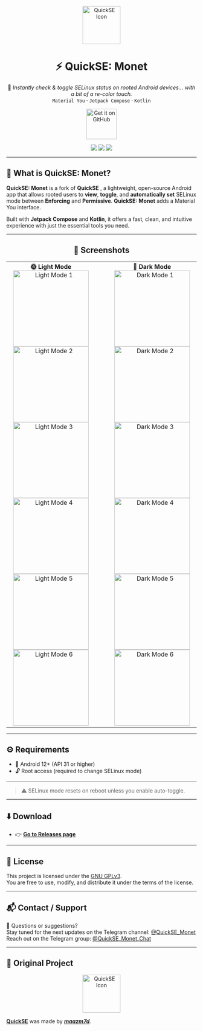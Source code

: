 <p align="center">
  <img src="assets/quickse_icon_material.png" alt="QuickSE Icon" width="100"/>
</p>

<h1 align="center">⚡ QuickSE: Monet</h1>

<p align="center">
  🔐 <i>Instantly check & toggle SELinux status on rooted Android devices... with a bit of a re-color touch.</i><br>
  <code>Material You</code> · <code>Jetpack Compose</code> · <code>Kotlin</code>
</p>

<p align="center">
  <a href="https://github.com/meafrenchdude/QuickSE-Monet/releases/latest/">
    <img src="https://raw.githubusercontent.com/meafrenchdude/QuickSE-Monet/main/assets/badge_github.png" alt="Get it on GitHub" height="80"/>
  </a>
</p>

<p align="center">
  <img src="https://img.shields.io/github/stars/meafrenchdude/QuickSE-Monet?style=for-the-badge"/>
  <img src="https://img.shields.io/github/forks/meafrenchdude/QuickSE-Monet?style=for-the-badge"/>
  <img src="https://img.shields.io/github/license/meafrenchdude/QuickSE-Monet?style=for-the-badge"/>
</p>

---

## 📱 What is QuickSE: Monet?

**QuickSE: Monet** is a fork of **QuickSE** , a lightweight, open-source Android app that allows rooted users to **view**, **toggle**, and **automatically set** SELinux mode between **Enforcing** and **Permissive**. **QuickSE: Monet** adds a Material You interface.

Built with **Jetpack Compose** and **Kotlin**, it offers a fast, clean, and intuitive experience with just the essential tools you need.

---

<h2 align="center">📸 Screenshots</h2>

<div align="center">
  <table>
    <tr>
      <td align="center">
        <b>🌞 Light Mode</b><br>
        <img src="screenshots/Light_1.png" alt="Light Mode 1" width="200"/><br>
        <img src="screenshots/Light_2.png" alt="Light Mode 2" width="200"/>
        <img src="screenshots/Light_3.png" alt="Light Mode 3" width="200"/>
        <img src="screenshots/Light_4.png" alt="Light Mode 4" width="200"/>
        <img src="screenshots/Light_5.png" alt="Light Mode 5" width="200"/>
        <img src="screenshots/Light_6.png" alt="Light Mode 6" width="200"/>
      </td>
      <td align="center" style="padding-left: 40px;">
        <b>🌙 Dark Mode</b><br>
        <img src="screenshots/Dark_1.png" alt="Dark Mode 1" width="200"/><br>
        <img src="screenshots/Dark_2.png" alt="Dark Mode 2" width="200"/>
        <img src="screenshots/Dark_3.png" alt="Dark Mode 3" width="200"/>
        <img src="screenshots/Dark_4.png" alt="Dark Mode 4" width="200"/>
        <img src="screenshots/Dark_5.png" alt="Dark Mode 5" width="200"/>
        <img src="screenshots/Dark_6.png" alt="Dark Mode 6" width="200"/>
      </td>
    </tr>
  </table>
</div>

---

## ⚙️ Requirements

- 📱 Android 12+ (API 31 or higher)
- 🔓 Root access (required to change SELinux mode)

---

> ⚠️ SELinux mode resets on reboot unless you enable auto-toggle.

---

## ⬇️ Download

- 👉 [**Go to Releases page**](https://github.com/meafrenchdude/QuickSE-Monet/releases)

---

## 📄 License

This project is licensed under the [GNU GPLv3](LICENSE).  
You are free to use, modify, and distribute it under the terms of the license.

---

## 📬 Contact / Support

💬 Questions or suggestions?  
Stay tuned for the next updates on the Telegram channel: [@QuickSE_Monet](https://t.me/QuickSE_Monet)   
Reach out on the Telegram group: [@QuickSE_Monet_Chat](https://t.me/QuickSE_Monet_Chat)

---

## 🌟 Original Project

<p align="center">
  <img src="assets/quickse_icon.png" alt="QuickSE Icon" width="100"/>
</p>

[**QuickSE**](https://github.com/maazm7d/QuickSE) was made by [<i>**maazm7d**<i>](https://github.com/maazm7d).
